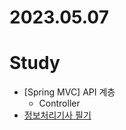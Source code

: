 # 2023.05.07

# Study
* [Spring MVC] API 계층
  * Controller
* [정보처리기사 필기](https://www.youtube.com/watch?v=ecWXL1dbNts&list=PLniy99c_7Zfo2WD2mED6jDX4NyHyKLwbF&index=4)
